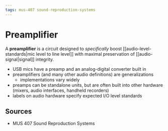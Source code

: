```yaml
---
tags: mus-407 sound-reproduction-systems
---
```


# Preamplifier

A **preamplifier** is a circuit designed to _specifically_ boost [[audio-level-standards|mic level to line level]] with maximal preservation of [[audio-signal|signal]] integrity.

- USB mics have a preamp and an analog-digital converter built in
- preamplifiers (and many other audio definitions) are generalizations
  - implementations vary widely
- preamps can be standalone units, but are often built into other hardware (mixers, audio interfaces, handheld recorders)
- labels on audio hardware specify expected I/O level standards

## Sources

- MUS 407 Sound Reproduction Systems
